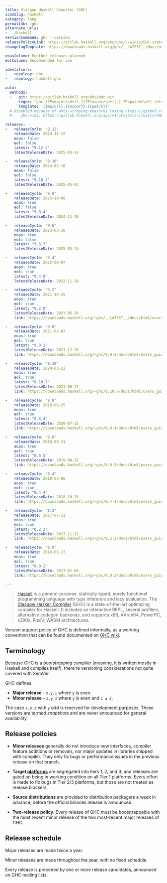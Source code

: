 ```yaml
---
title: Glasgow Haskell Compiler (GHC)
iconSlug: haskell
category: lang
permalink: /ghc
alternate_urls:
-   /haskell
versionCommand: ghc --version
releasePolicyLink: https://gitlab.haskell.org/ghc/ghc/-/wikis/GHC-status
changelogTemplate: https://downloads.haskell.org/ghc/__LATEST__/docs/users_guide/__LATEST__-notes.html

eoasColumn: Further releases planned
eolColumn: Recommended for use

identifiers:
-   repology: ghc
-   repology: haskell:ghc

auto:
  methods:
  -   git: https://gitlab.haskell.org/ghc/ghc.git
      regex: ^ghc-(?P<major>\d+)[.](?P<minor>\d+)[.](?P<patch>\d+)-release$
      template: '{{major}}.{{minor}}.{{patch}}'
  # Disabled because of anti-scraping measures (using https://github.com/TecharoHQ/anubis).
  #-   ghc-wiki: https://gitlab.haskell.org/api/v4/projects/1/wikis/GHC-Status

releases:
-   releaseCycle: "9.12"
    releaseDate: 2024-11-15
    eoas: false
    eol: false
    latest: "9.12.2"
    latestReleaseDate: 2025-03-14

-   releaseCycle: "9.10"
    releaseDate: 2024-05-10
    eoas: false
    eol: false
    latest: "9.10.2"
    latestReleaseDate: 2025-05-03

-   releaseCycle: "9.8"
    releaseDate: 2023-10-09
    eoas: true
    eol: false
    latest: "9.8.4"
    latestReleaseDate: 2024-11-29

-   releaseCycle: "9.6"
    releaseDate: 2023-03-10
    eoas: true
    eol: false
    latest: "9.6.7"
    latestReleaseDate: 2025-03-24

-   releaseCycle: "9.4"
    releaseDate: 2022-08-07
    eoas: true
    eol: true
    latest: "9.4.8"
    latestReleaseDate: 2023-11-10

-   releaseCycle: "9.2"
    releaseDate: 2021-10-29
    eoas: true
    eol: true
    latest: "9.2.8"
    latestReleaseDate: 2023-05-26
    link: https://downloads.haskell.org/~ghc/__LATEST__/docs/html/users_guide/__LATEST__-notes.html

-   releaseCycle: "9.0"
    releaseDate: 2021-02-03
    eoas: true
    eol: true
    latest: "9.0.2"
    latestReleaseDate: 2021-12-26
    link: https://downloads.haskell.org/~ghc/9.0.2/docs/html/users_guide/9.0.2-notes.html

-   releaseCycle: "8.10"
    releaseDate: 2020-03-22
    eoas: true
    eol: true
    latest: "8.10.7"
    latestReleaseDate: 2021-08-27
    link: https://downloads.haskell.org/~ghc/8.10.7/docs/html/users_guide/8.10.7-notes.html

-   releaseCycle: "8.8"
    releaseDate: 2019-08-25
    eoas: true
    eol: true
    latest: "8.8.4"
    latestReleaseDate: 2020-07-15
    link: https://downloads.haskell.org/~ghc/8.8.4/docs/html/users_guide/8.8.4-notes.html

-   releaseCycle: "8.6"
    releaseDate: 2018-09-21
    eoas: true
    eol: true
    latest: "8.6.5"
    latestReleaseDate: 2019-04-22
    link: https://downloads.haskell.org/~ghc/8.6.5/docs/html/users_guide/8.6.5-notes.html

-   releaseCycle: "8.4"
    releaseDate: 2018-03-08
    eoas: true
    eol: true
    latest: "8.4.4"
    latestReleaseDate: 2018-10-13
    link: https://downloads.haskell.org/~ghc/8.4.4/docs/html/users_guide/8.4.4-notes.html

-   releaseCycle: "8.2"
    releaseDate: 2017-07-21
    eoas: true
    eol: true
    latest: "8.2.2"
    latestReleaseDate: 2017-11-21
    link: https://downloads.haskell.org/~ghc/8.2.2/docs/html/users_guide/8.2.2-notes.html

-   releaseCycle: "8.0"
    releaseDate: 2016-05-17
    eoas: true
    eol: true
    latest: "8.0.2"
    latestReleaseDate: 2017-01-04
    link: https://downloads.haskell.org/~ghc/8.0.2/docs/html/users_guide/8.0.2-notes.html

---
```


> [Haskell](https://www.haskell.org/) is a general-purpose, statically typed, purely functional
> programming language with type inference and lazy evaluation. The [Glasgow Haskell
> Compiler](https://www.haskell.org/ghc/) (GHC) is a state-of-the-art optimizing compiler for
> Haskell. It includes an interactive REPL, several profilers, alternative codegen backends, and
> supports x86, AArch64, PowerPC, s390x, RiscV, WASM architectures.

Version support policy of GHC is defined informally, as a working convention that can be found
documented on [GHC wiki](https://gitlab.haskell.org/ghc/ghc/-/wikis/working-conventions/releases).

Terminology
-----------

Because GHC is a *bootstrapping compiler* (meaning, it is written mostly in Haskell and compiles
itself), there're versioning considerations not quite covered with SemVer.

GHC defines:
* **Major release** - `x.y.1` where `y` is even.
* **Minor release** - `x.y.z` where `y` is even and `z ≥ 2`.

The case `x.y.z` with `y` odd is reserved for development purposes. These versions are termed
*snapshots* and are never announced for general availability.

Release policies
----------------

* **Minor releases** generally do not introduce new interfaces, compiler feature additions or
  removals, nor major updates in libraries shipped with compiler. They only fix bugs or performance
  issues in the previous release on that branch.

* **Target [platforms](https://gitlab.haskell.org/ghc/ghc/-/wikis/platforms)** are segregated into
  tiers 1, 2, and 3; and releases are gated on being in working condition on all Tier 1 platforms.
  Every effort is made to fix bugs in Tier 2/3 platforms, but those are not treated as release
  blockers.

* **Source distributions** are provided to distribution packagers a week in advance, before the official
  binaries release is announced.

* **Two-release policy**. Every release of GHC must be bootstrappable with the most recent minor
  release of the two most-recent major releases of GHC.

Release schedule
----------------

Major releases are made twice a year.

Minor releases are made throughout the year, with no fixed schedule.

Every release is preceded by one or more release candidates, announced on GHC mailing lists.

